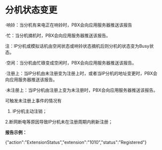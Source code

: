

# 分机状态变更

·响铃：当分机有来电正在响铃时，PBX会向应用服务器推送该报告

·忙：当分机摘机时，PBX会向应用服务器推送该报告。

注：IP分机或模拟话机由空闲状态或响铃状态摘机后则分机的状态变为Busy状态。

·空闲：当分机由忙碌变成空闲时，PBX会向应用服务器推送该报告。

·注册上：当IP分机由未注册变为注册上时，或者当IP分机的地址变更时，PBX会向应用服务器推送该报告。

·未注册上：当IP分机由注册上变为未注册时，PBX会向应用服务器推送该报告。

可触发未注册上事件的情况有

1. IP分机主动注销；

2.断网断电等原因导致IP分机未在注册周期内刷新注册；

**报告示例：**

{"action":"ExtensionStatus","extension":"1010","status":"Registered"}

